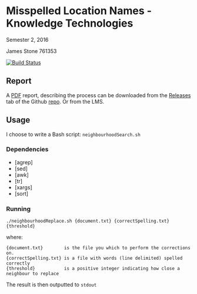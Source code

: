 # Misspelled Location Names - Knowledge Technologies
Semester 2, 2016

James Stone 761353

[![Build Status](https://travis-ci.com/jamesmstone/Knowledge-Technologies-Project-1.svg?token=p8yLcFuVj6kMWC4pZF7s&branch=master)](https://travis-ci.com/jamesmstone/Knowledge-Technologies-Project-1)

## Report
A [PDF](https://github.com/jamesmstone/Knowledge-Technologies-Project-1/releases/latest) report, describing the process can be downloaded from the [Releases](https://github.com/jamesmstone/Knowledge-Technologies-Project-1/releases/latest) tab of the Github [repo](https://github.com/jamesmstone/Knowledge-Technologies-Project-1). Or from the LMS.

## Usage
I choose to write a Bash script:  `neighbourhoodSearch.sh`

### Dependencies
- [agrep]
- [sed]
- [awk]
- [tr]
- [xargs]
- [sort]

### Running
`./neighbourhoodReplace.sh {document.txt} {correctSpelling.txt} {threshold}`

where:
```
{document.txt}        is the file you which to perform the corrections on.
{correctSpelling.txt} is a file with words (line delimited) spelled correctly
{threshold}           is a positive integer indicating how close a neighbour to replace
```

The result is then outputted to `stdout`
